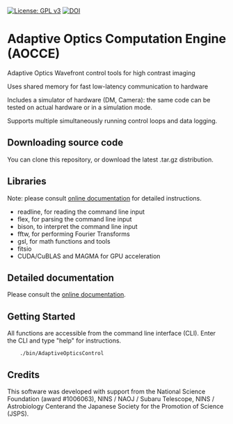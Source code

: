 [![License: GPL v3](https://img.shields.io/badge/License-GPL%20v3-blue.svg)](http://www.gnu.org/licenses/gpl-3.0)
[![DOI](https://zenodo.org/badge/DOI/10.5281/zenodo.815633.svg)](https://doi.org/10.5281/zenodo.815633)




# Adaptive Optics Computation Engine (AOCCE)



Adaptive Optics Wavefront control tools for high contrast imaging

Uses shared memory for fast low-latency communication to hardware

Includes a simulator of hardware (DM, Camera): the same code can be tested on actual hardware or in a simulation mode.

Supports multiple simultaneously running control loops and data logging.





## Downloading source code
You can clone this repository, or download the latest .tar.gz distribution.


## Libraries 

Note: please consult [online documentation]( http://oguyon.github.io/AdaptiveOpticsControl/) for detailed instructions.

- readline, for reading the command line input
- flex, for parsing the command line input
- bison, to interpret the command line input
- fftw, for performing Fourier Transforms
- gsl, for math functions and tools
- fitsio
- CUDA/CuBLAS and MAGMA for GPU acceleration



## Detailed documentation 

Please consult the [online documentation]( http://oguyon.github.io/AdaptiveOpticsControl/).




## Getting Started

All functions are accessible from the command line interface (CLI). Enter the CLI and type "help" for instructions.

		./bin/AdaptiveOpticsControl



## Credits

This software was developed with support from the National Science Foundation (award #1006063), NINS / NAOJ / Subaru Telescope, NINS / Astrobiology Centerand the Japanese Society for the Promotion of Science (JSPS).
